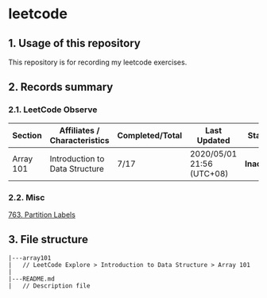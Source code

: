 # leetcode

## 1. Usage of this repository
This repository is for recording my leetcode exercises.

## 2. Records summary

### 2.1. LeetCode Observe

| Section | Affiliates / Characteristics | Completed/Total | Last Updated | Status |
| ----- | ----- | ----- | ----- | ----- |
| Array 101 | Introduction to Data Structure | 7/17 | 2020/05/01 21:56 (UTC+08) | **Inactive** |

### 2.2. Misc

[763. Partition Labels](https://leetcode.com/problems/partition-labels)


## 3. File structure
```
|---array101 
|   // LeetCode Explore > Introduction to Data Structure > Array 101
|
|---README.md
|   // Description file
```
